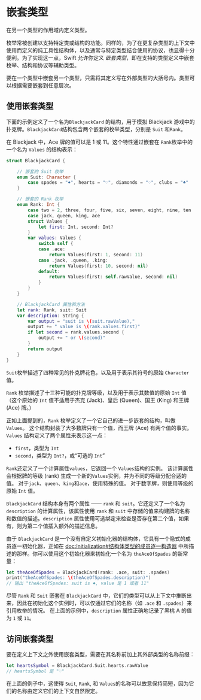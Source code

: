 # 嵌套类型

在另一个类型的作用域内定义类型。

枚举常被创建以支持特定类或结构的功能。同样的，为了在更复杂类型的上下文中使用而定义的纯工具性结构体，以及通常与特定类型结合使用的协议，也显得十分便利。为了实现这一点，Swift 允许你定义 *嵌套类型*，即在支持的类型定义中嵌套枚举、结构和协议等辅助类型。

要在一个类型中嵌套另一个类型，只需将其定义写在外部类型的大括号内。类型可以根据需要嵌套到任意层次。

## 使用嵌套类型

下面的示例定义了一个名为`BlackjackCard` 的结构，用于模拟 Blackjack 游戏中的扑克牌。`BlackjackCard`结构包含两个嵌套的枚举类型，分别是 `Suit` 和`Rank`。

在 Blackjack 中，Ace 牌的值可以是 1 或 11。这个特性通过嵌套在 `Rank`枚举中的一个名为 `Values` 的结构表示：

```swift
struct BlackjackCard {

    // 嵌套的 Suit 枚举
    enum Suit: Character {
        case spades = "♠", hearts = "♡", diamonds = "♢", clubs = "♣"
    }

    // 嵌套的 Rank 枚举
    enum Rank: Int {
        case two = 2, three, four, five, six, seven, eight, nine, ten
        case jack, queen, king, ace
        struct Values {
            let first: Int, second: Int?
        }
        var values: Values {
            switch self {
            case .ace:
                return Values(first: 1, second: 11)
            case .jack, .queen, .king:
                return Values(first: 10, second: nil)
            default:
                return Values(first: self.rawValue, second: nil)
            }
        }
    }

    // BlackjackCard 属性和方法
    let rank: Rank, suit: Suit
    var description: String {
        var output = "suit is \(suit.rawValue),"
        output += " value is \(rank.values.first)"
        if let second = rank.values.second {
            output += " or \(second)"
        }
        return output
    }
}
```

<!--
  - test: `nestedTypes`

  ```swifttest
  -> struct BlackjackCard {

        // nested Suit enumeration
        enum Suit: Character {
           case spades = "♠", hearts = "♡", diamonds = "♢", clubs = "♣"
        }

        // nested Rank enumeration
        enum Rank: Int {
           case two = 2, three, four, five, six, seven, eight, nine, ten
           case jack, queen, king, ace
           struct Values {
              let first: Int, second: Int?
           }
           var values: Values {
              switch self {
                 case .ace:
                    return Values(first: 1, second: 11)
                 case .jack, .queen, .king:
                    return Values(first: 10, second: nil)
                 default:
                    return Values(first: self.rawValue, second: nil)
              }
           }
        }

        // BlackjackCard properties and methods
        let rank: Rank, suit: Suit
        var description: String {
           var output = "suit is \(suit.rawValue),"
           output += " value is \(rank.values.first)"
           if let second = rank.values.second {
              output += " or \(second)"
           }
           return output
        }
     }
  ```
-->

`Suit`枚举描述了四种常见的扑克牌花色，以及用于表示其符号的原始  `Character`  值。

`Rank` 枚举描述了十三种可能的扑克牌等级，以及用于表示其数值的原始 `Int` 值
（这个原始的 `Int` 值不适用于杰克 (Jack)、皇后 (Queen)、国王 (King) 和王牌 (Ace) 牌。）

正如上面提到的，`Rank` 枚举定义了一个它自己的进一步嵌套的结构，叫做 `Values`。
这个结构封装了大多数牌只有一个值，而王牌 (Ace) 有两个值的事实。
`Values` 结构定义了两个属性来表示这一点：

- `first`，类型为 `Int`
- `second`，类型为 `Int?`，或“可选的 `Int`”

`Rank`还定义了一个计算属性`values`，它返回一个 `Values`结构的实例。 该计算属性会根据牌的等级 (rank) 生成一个新的`Values`实例，并为不同的等级分配合适的值。 对于`jack`、`queen`、`king`和`ace`，使用特殊的值。 对于数字牌，则使用等级的原始 `Int` 值。

`BlackjackCard` 结构本身有两个属性 —— `rank` 和 `suit`。它还定义了一个名为 `description` 的计算属性，该属性使用 `rank` 和 `suit` 中存储的值来构建牌的名称和数值的描述。`description` 属性使用可选绑定来检查是否存在第二个值，如果有，则为第二个值插入额外的描述信息。

由于 `BlackjackCard` 是一个没有自定义初始化器的结构体，它具有一个隐式的成员逐一初始化器，正如在 <doc:Initialization#结构体类型的成员逐一构造器> 中所描述的那样。你可以使用这个初始化器来初始化一个名为 `theAceOfSpades` 的新常量：

```swift
let theAceOfSpades = BlackjackCard(rank: .ace, suit: .spades)
print("theAceOfSpades: \(theAceOfSpades.description)")
// 输出 "theAceOfSpades: suit is ♠, value 是 1 或者 11"
```

<!--
  - test: `nestedTypes`

  ```swifttest
  -> let theAceOfSpades = BlackjackCard(rank: .ace, suit: .spades)
  -> print("theAceOfSpades: \(theAceOfSpades.description)")
  <- theAceOfSpades: suit is ♠, value is 1 or 11
  ```
-->

尽管 `Rank` 和 `Suit` 嵌套在 `BlackjackCard` 中，它们的类型可以从上下文中推断出来，因此在初始化这个实例时，可以仅通过它们的名称（如 `.ace` 和 `.spades`）来引用枚举的情况。
在上面的示例中，`description` 属性正确地记录了黑桃 A 的值为 `1` 或 `11`。

## 访问嵌套类型

要在定义上下文之外使用嵌套类型，需要在其名称前加上其外部类型的名称前缀：

```swift
let heartsSymbol = BlackjackCard.Suit.hearts.rawValue
// heartsSymbol 是 "♡"
```

<!--
  - test: `nestedTypes`

  ```swifttest
  -> let heartsSymbol = BlackjackCard.Suit.hearts.rawValue
  /> heartsSymbol is \"\(heartsSymbol)\"
  </ heartsSymbol is "♡"
  ```
-->

在上面的例子中，这使得 `Suit`, `Rank`, 和 `Values`的名称可以故意保持简短，因为它们的名称由定义它们的上下文自然限定。

<!--
This source file is part of the Swift.org open source project

Copyright (c) 2014 - 2022 Apple Inc. and the Swift project authors
Licensed under Apache License v2.0 with Runtime Library Exception

See https://swift.org/LICENSE.txt for license information
See https://swift.org/CONTRIBUTORS.txt for the list of Swift project authors
-->


